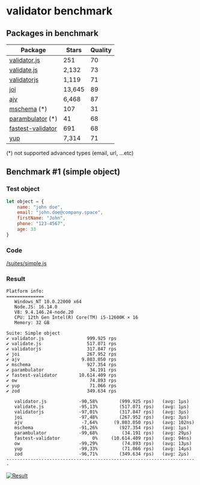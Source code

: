 # validator benchmark

## Packages in benchmark

| Package | Stars | Quality |
| ------- | ----- | ------- |
| [validator.js](https://github.com/guillaumepotier/validator.js) | 251 | 70
| [validate.js](https://github.com/ansman/validate.js) | 2,132 | 73
| [validatorjs](https://github.com/skaterdav85/validatorjs) | 1,119 | 71
| [joi](https://github.com/hapijs/joi) | 13,645 | 89
| [ajv](https://github.com/epoberezkin/ajv) | 6,468 | 87
| [mschema](https://github.com/mschema/mschema) (*) | 107 | 31
| [parambulator](https://github.com/rjrodger/parambulator) (*) | 41 | 68
| [fastest-validator](https://github.com/icebob/fastest-validator) | 691 | 68
| [yup](https://github.com/jquense/yup) | 7,314 | 71

 (*) not supported advanced types (email, url, ...etc)

## Benchmark #1 (simple object)

### Test object
```js
let object = {
    name: "john doe",
    email: "john.doe@company.space",
    firstName: "John",
    phone: "123-4567",
    age: 33
}
```

### Code
[/suites/simple.js](https://github.com/icebob/validator-benchmark/blob/master/suites/simple.js)

### Result

```
Platform info:
==============
   Windows_NT 10.0.22000 x64
   Node.JS: 16.14.0
   V8: 9.4.146.24-node.20
   CPU: 12th Gen Intel(R) Core(TM) i5-12600K × 16
   Memory: 32 GB

Suite: Simple object
✔ validator.js                999.925 rps
✔ validate.js                 517.071 rps
✔ validatorjs                 317.847 rps
✔ joi                         267.952 rps
✔ ajv                       9.803.050 rps
✔ mschema                     927.354 rps
✔ parambulator                 34.191 rps
✔ fastest-validator        10.614.409 rps
✔ ow                           74.893 rps
✔ yup                          71.066 rps
✔ zod                         349.634 rps

   validator.js            -90,58%        (999.925 rps)   (avg: 1μs)
   validate.js             -95,13%        (517.071 rps)   (avg: 1μs)
   validatorjs             -97,01%        (317.847 rps)   (avg: 3μs)
   joi                     -97,48%        (267.952 rps)   (avg: 3μs)
   ajv                      -7,64%      (9.803.050 rps)   (avg: 102ns)
   mschema                 -91,26%        (927.354 rps)   (avg: 1μs)
   parambulator            -99,68%         (34.191 rps)   (avg: 29μs)
   fastest-validator            0%     (10.614.409 rps)   (avg: 94ns)
   ow                      -99,29%         (74.893 rps)   (avg: 13μs)
   yup                     -99,33%         (71.066 rps)   (avg: 14μs)
   zod                     -96,71%        (349.634 rps)   (avg: 2μs)
-----------------------------------------------------------------------
```

[![Result](https://user-images.githubusercontent.com/306521/68978853-404a8500-07fc-11ea-94e4-0c25546dad04.png)](https://cloud.highcharts.com/show/yqowupa)
